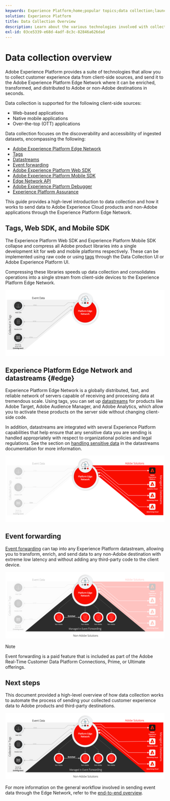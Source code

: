 ```yaml
---
keywords: Experience Platform;home;popular topics;data collection;launch;web sdk
solution: Experience Platform
title: Data Collection Overview
description: Learn about the various technologies involved with collect data on customer experiences in Adobe Experience Platform.
exl-id: 03ce5339-e68d-4adf-8c3c-82846a626dad
---
```

# Data collection overview

Adobe Experience Platform provides a suite of technologies that allow you to collect customer experience data from client-side sources, and send it to the Adobe Experience Platform Edge Network where it can be enriched, transformed, and distributed to Adobe or non-Adobe destinations in seconds.

Data collection is supported for the following client-side sources:

* Web-based applications
* Native mobile applications
* Over-the-top (OTT) applications

Data collection focuses on the discoverability and accessibility of ingested datasets, encompassing the following:

* [Adobe Experience Platform Edge Network](https://experienceleague.adobe.com/docs/web-sdk-learn/tutorials/introduction-to-web-sdk-and-edge-network.html)
* [Tags](../tags/home.md)
* [Datastreams](../datastreams/overview.md)
* [Event forwarding](../tags/ui/event-forwarding/overview.md)
* [Adobe Experience Platform Web SDK](../web-sdk/home.md)
* [Adobe Experience Platform Mobile SDK](https://developer.adobe.com/client-sdks/documentation/)
* [Edge Network API](https://developer.adobe.com/data-collection-apis/docs/api/)
* [Adobe Experience Platform Debugger](https://chrome.google.com/webstore/detail/adobe-experience-platform/bfnnokhpnncpkdmbokanobigaccjkpob?hl=en)
* [Experience Platform Assurance](../assurance/home.md)


This guide provides a high-level introduction to data collection and how it works to send data to Adobe Experience Cloud products and non-Adobe applications through the Experience Platform Edge Network.

## Tags, Web SDK, and Mobile SDK

The Experience Platform Web SDK and Experience Platform Mobile SDK collapse and compress all Adobe product libraries into a single development kit for web and mobile platforms respectively. These can be implemented using raw code or using [tags](../tags/home.md) through the Data Collection UI or Adobe Experience Platform UI.

Compressing these libraries speeds up data collection and consolidates operations into a single stream from client-side devices to the Experience Platform Edge Network.

![Tags, Web SDK, Mobile SDK](./images/home/tags-sdks.png)

## Experience Platform Edge Network and datastreams {#edge}

Experience Platform Edge Network is a globally distributed, fast, and reliable network of servers capable of receiving and processing data at tremendous scale. Using tags, you can set up [datastreams](../datastreams/overview.md) for products like Adobe Target, Adobe Audience Manager, and Adobe Analytics, which allow you to activate these products on the server side without changing client-side code.

In addition, datastreams are integrated with several Experience Platform capabilities that help ensure that any sensitive data you are sending is handled appropriately with respect to organizational policies and legal regulations. See the section on [handling sensitive data](../datastreams/overview.md#sensitive) in the datastreams documentation for more information.

![Datastreams and Adobe solutions](./images/home/adobe-solutions.png)

## Event forwarding

[Event forwarding](../tags/ui/event-forwarding/overview.md) can tap into any Experience Platform datastream, allowing you to transform, enrich, and send data to any non-Adobe destination with extreme low latency and without adding any third-party code to the client device.

![Event forwarding](./images/home/event-forwarding.png)

>[!NOTE]
>
>Event forwarding is a paid feature that is included as part of the Adobe Real-Time Customer Data Platform Connections, Prime, or Ultimate offerings.

## Next steps

This document provided a high-level overview of how data collection works to automate the process of sending your collected customer experience data to Adobe products and third-party destinations.

![Data collection framework](./images/home/collection.png)

For more information on the general workflow involved in sending event data through the Edge Network, refer to the [end-to-end overview](./e2e.md).
